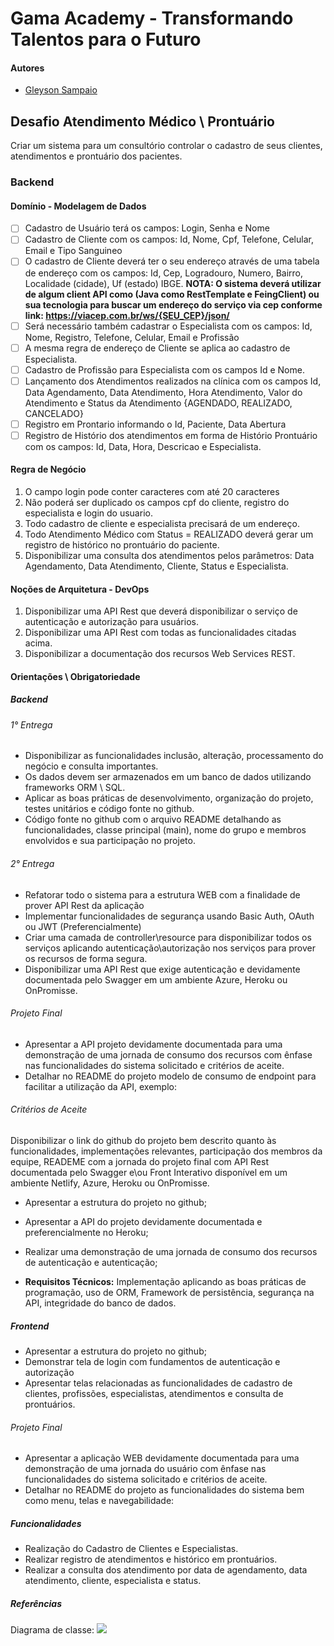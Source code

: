 # Gama Academy - Transformando Talentos para o Futuro

#### Autores
- [Gleyson Sampaio](https://github.com/gleyson-gama)

## Desafio Atendimento Médico \ Prontuário
Criar um sistema para um consultório controlar o cadastro de seus clientes, atendimentos e prontuário dos pacientes.
### Backend

#### Domínio - Modelagem de Dados

- [ ] Cadastro de Usuário terá os campos: Login, Senha e Nome
- [ ] Cadastro de Cliente com os campos: Id, Nome, Cpf, Telefone, Celular, Email e Tipo Sanguineo
- [ ] O cadastro de Cliente deverá ter o seu endereço através de uma tabela de endereço com os campos: Id, Cep, Logradouro, Numero, Bairro, Localidade (cidade), Uf (estado) IBGE.
**NOTA: O sistema deverá utilizar de algum client API como (Java como RestTemplate e FeingClient) ou sua tecnologia para buscar um endereço do serviço via cep conforme link: https://viacep.com.br/ws/{SEU_CEP}/json/** 
- [ ] Será necessário também cadastrar o Especialista com os campos: Id, Nome, Registro, Telefone, Celular, Email e Profissão
- [ ] A mesma regra de endereço de Cliente se aplica ao cadastro de Especialista.
- [ ] Cadastro de Profissão para Especialista com os campos Id e Nome.
- [ ] Lançamento dos Atendimentos realizados na clínica com os campos Id, Data Agendamento, Data Atendimento, Hora Atendimento, Valor do Atendimento e Status da Atendimento {AGENDADO, REALIZADO, CANCELADO}
- [ ] Registro em Prontario informando o Id, Paciente, Data Abertura
- [ ] Registro de Histório dos atendimentos em forma de Histório Prontuário com os campos: Id, Data, Hora, Descricao e Especialista.
#### Regra de Negócio

1. O campo login pode conter caracteres com até 20 caracteres
1. Não poderá ser duplicado os campos cpf do cliente, registro do especialista e login do usuario.
1. Todo cadastro de cliente e especialista precisará de um endereço.
1. Todo Atendimento Médico com Status = REALIZADO deverá gerar um registro de histórico no prontuário do paciente.
1. Disponibilizar uma consulta dos atendimentos pelos parâmetros: Data Agendamento, Data Atendimento, Cliente, Status e Especialista. 

#### Noções de Arquitetura - DevOps

1. Disponibilizar uma API Rest que deverá disponibilizar o serviço de autenticação e autorização para usuários.
1. Disponibilizar uma API Rest com todas as funcionalidades citadas acima.
1. Disponibilizar a documentação dos recursos Web Services REST.

#### Orientações \ Obrigatoriedade

##### Backend

###### 1° Entrega

- Disponibilizar as funcionalidades inclusão, alteração, processamento do negócio e consulta importantes.
- Os dados devem ser armazenados em um banco de dados utilizando frameworks ORM \ SQL.
- Aplicar as boas práticas de desenvolvimento, organização do projeto, testes unitários e código fonte no github.
- Código fonte no github com o arquivo README detalhando as funcionalidades, classe principal (main), nome do grupo e membros envolvidos e sua participação no projeto.

###### 2° Entrega

- Refatorar todo o sistema para a estrutura WEB com a finalidade de prover API Rest da aplicação
- Implementar funcionalidades de segurança usando Basic Auth, OAuth ou JWT (Preferencialmente)
- Criar uma camada de controller\resource para disponibilizar todos os serviços aplicando autenticação\autorização nos serviços para prover os recursos de forma segura. 
- Disponibilizar uma API Rest que exige autenticação e devidamente documentada pelo Swagger em um ambiente Azure, Heroku ou OnPromisse.

###### Projeto Final
- Apresentar a API projeto  devidamente documentada para uma demonstração de uma jornada de consumo dos recursos com ênfase nas funcionalidades do sistema solicitado e critérios de aceite.
- Detalhar no README do projeto modelo de consumo de endpoint para facilitar a utilização da API, exemplo:

###### Critérios de Aceite
Disponibilizar o link do github do projeto bem descrito quanto às funcionalidades, implementações relevantes, participação dos membros da equipe, READEME com a jornada do projeto final com API Rest documentada pelo Swagger e\ou Front Interativo disponível em um ambiente Netlify, Azure, Heroku ou OnPromisse.

- Apresentar a estrutura do projeto no github;
- Apresentar a API do projeto devidamente documentada e preferencialmente no Heroku;
- Realizar uma demonstração de uma jornada de consumo dos recursos de autenticação e autenticação;

- **Requisitos Técnicos:** Implementação aplicando as boas práticas de programação, uso de ORM, Framework de persistência, segurança na API, integridade do banco de dados. 


##### Frontend

- Apresentar a estrutura do projeto no github;
- Demonstrar tela de login com fundamentos de autenticação e autorização
- Apresentar telas relacionadas as funcionalidades de cadastro de clientes, profissões, especialistas, atendimentos e consulta de prontuários.

###### Projeto Final
- Apresentar a aplicação WEB devidamente documentada para uma demonstração de uma jornada do usuário com ênfase nas funcionalidades do sistema solicitado e critérios de aceite.
- Detalhar no README do projeto as funcionalidades do sistema bem como menu, telas e navegabilidade:

##### Funcionalidades

- Realização do Cadastro de Clientes e Especialistas.
- Realizar registro de atendimentos e histórico em prontuários.
- Realizar a consulta dos atendimento por data de agendamento, data atendimento, cliente, especialista e status.


##### Referências

Diagrama de classe: 
![](https://github.com/educacao-gama/desafios-gama/blob/main/atendimento%20medico/atendimento-medico.PNG)
